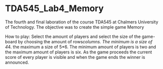 # TDA545_Lab4_Memory
The fourth and final laboration of the course TDA545 at Chalmers University of Technology. The objective was to create the simple game Memory

How to play:
Select the amount of players and select the size of the game-board by choosing the amount of rows*columns. The minimum is a size of 4*4. the maximum a size of  5*6. The minimum amount of players is two and the maximum amount of players is six. As the game proceeds the current score of every player is visible and when the game ends the winner is announced. 

